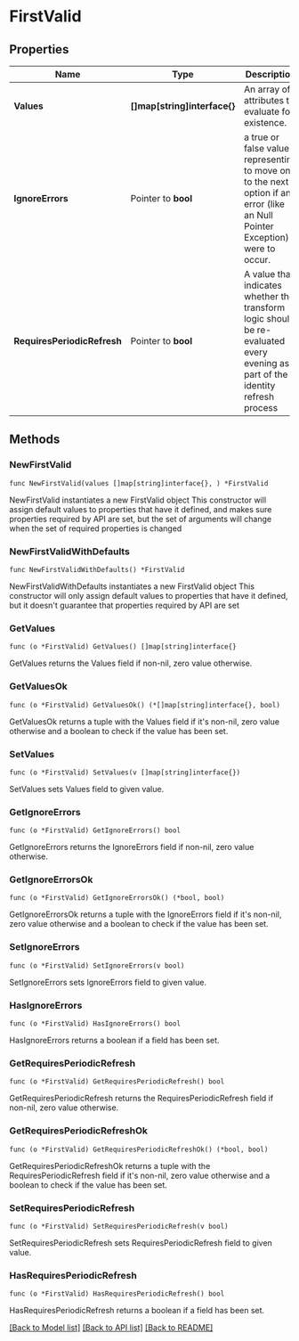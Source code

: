 # FirstValid

## Properties

Name | Type | Description | Notes
------------ | ------------- | ------------- | -------------
**Values** | **[]map[string]interface{}** | An array of attributes to evaluate for existence. | 
**IgnoreErrors** | Pointer to **bool** | a true or false value representing to move on to the next option if an error (like an Null Pointer Exception) were to occur. | [optional] [default to false]
**RequiresPeriodicRefresh** | Pointer to **bool** | A value that indicates whether the transform logic should be re-evaluated every evening as part of the identity refresh process | [optional] [default to false]

## Methods

### NewFirstValid

`func NewFirstValid(values []map[string]interface{}, ) *FirstValid`

NewFirstValid instantiates a new FirstValid object
This constructor will assign default values to properties that have it defined,
and makes sure properties required by API are set, but the set of arguments
will change when the set of required properties is changed

### NewFirstValidWithDefaults

`func NewFirstValidWithDefaults() *FirstValid`

NewFirstValidWithDefaults instantiates a new FirstValid object
This constructor will only assign default values to properties that have it defined,
but it doesn't guarantee that properties required by API are set

### GetValues

`func (o *FirstValid) GetValues() []map[string]interface{}`

GetValues returns the Values field if non-nil, zero value otherwise.

### GetValuesOk

`func (o *FirstValid) GetValuesOk() (*[]map[string]interface{}, bool)`

GetValuesOk returns a tuple with the Values field if it's non-nil, zero value otherwise
and a boolean to check if the value has been set.

### SetValues

`func (o *FirstValid) SetValues(v []map[string]interface{})`

SetValues sets Values field to given value.


### GetIgnoreErrors

`func (o *FirstValid) GetIgnoreErrors() bool`

GetIgnoreErrors returns the IgnoreErrors field if non-nil, zero value otherwise.

### GetIgnoreErrorsOk

`func (o *FirstValid) GetIgnoreErrorsOk() (*bool, bool)`

GetIgnoreErrorsOk returns a tuple with the IgnoreErrors field if it's non-nil, zero value otherwise
and a boolean to check if the value has been set.

### SetIgnoreErrors

`func (o *FirstValid) SetIgnoreErrors(v bool)`

SetIgnoreErrors sets IgnoreErrors field to given value.

### HasIgnoreErrors

`func (o *FirstValid) HasIgnoreErrors() bool`

HasIgnoreErrors returns a boolean if a field has been set.

### GetRequiresPeriodicRefresh

`func (o *FirstValid) GetRequiresPeriodicRefresh() bool`

GetRequiresPeriodicRefresh returns the RequiresPeriodicRefresh field if non-nil, zero value otherwise.

### GetRequiresPeriodicRefreshOk

`func (o *FirstValid) GetRequiresPeriodicRefreshOk() (*bool, bool)`

GetRequiresPeriodicRefreshOk returns a tuple with the RequiresPeriodicRefresh field if it's non-nil, zero value otherwise
and a boolean to check if the value has been set.

### SetRequiresPeriodicRefresh

`func (o *FirstValid) SetRequiresPeriodicRefresh(v bool)`

SetRequiresPeriodicRefresh sets RequiresPeriodicRefresh field to given value.

### HasRequiresPeriodicRefresh

`func (o *FirstValid) HasRequiresPeriodicRefresh() bool`

HasRequiresPeriodicRefresh returns a boolean if a field has been set.


[[Back to Model list]](../README.md#documentation-for-models) [[Back to API list]](../README.md#documentation-for-api-endpoints) [[Back to README]](../README.md)


